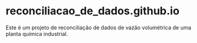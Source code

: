 # reconciliacao_de_dados.github.io
Este é um projeto de reconciliação de dados de vazão volumétrica de uma planta química industrial. 
